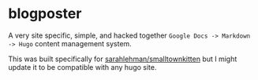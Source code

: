 # blogposter

A very site specific, simple, and hacked together `Google Docs -> Markdown -> Hugo` content  management system.

This was built specifically for [sarahlehman/smalltownkitten](github.com/sarahlehman/smalltownkitten) but I might update
it to be compatible with any hugo site.

